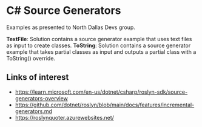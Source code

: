 # C# Source Generators

Examples as presented to North Dallas Devs group.

**TextFile**: Solution contains a source generator example that uses text files as input to create classes.
**ToString**: Solution contains a source generator example that takes partial classes as input and outputs a partial class with a ToString() override. 

## Links of interest
* https://learn.microsoft.com/en-us/dotnet/csharp/roslyn-sdk/source-generators-overview
* https://github.com/dotnet/roslyn/blob/main/docs/features/incremental-generators.md
* https://roslynquoter.azurewebsites.net/
